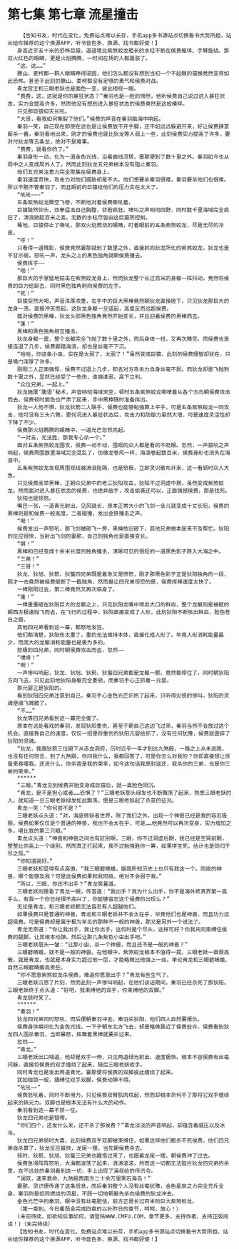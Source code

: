 # 第七集 第七章 流星撞击
        【告知书友，时代在变化，免费站点难以长存，手机app多书源站点切换看书大势所趋，站长给你推荐的这个换源APP，听书音色多、换源、找书都好使！】
       身高近乎五十米的恐怖巨猿，道道堪比紫煞蛟龙粗长的水柱不断在侯费躯体、手臂旋绕。那双火红色的眼睛，更是火焰腾腾，一时间在场的人都震骇了。
       “这，这……”
       滕山，娄柯都一群人眼睛睁得滚圆，他们怎么都没有想到当初一个不起眼的猿猴竟然变得如此恐怖。甚至于此刻的滕山、娄柯都没有足够的勇气和侯费对战。
       青龙宫主和三眼老妖也是面色一变，彼此相视一眼。
       “费费，这，这就是你的暴狂状态？”秦羽也是一脸的愕然，他听侯费自己说过进入暴狂状态，实力会提高许多，然而他没有想到进入暴狂状态的侯费竟然是这般模样。
       只见那巨猿仰天长吼。
       “大哥，看我如何撕裂了他们。”侯费的声音在秦羽脑海中响起。
       秦羽一笑，自己现在即使在这也是让侯费放不开手脚，还不如远远躲避开来，好让侯费肆意厮杀一番，秦羽看地出来，刚才的侯费也就比狄龙等人弱上一些，此刻侯费实力提高了许多，要对付狄龙等五条龙，绝对不是难事。
       “费费，就看你的了。”
       秦羽身形一动，化为一道金色光线，沿着曲线流转，霎那便到了数十里之外。秦羽如今也从局中之人变成局外人了。然而此刻狄龙五兄弟根本没有阻止秦羽。
       他们五兄弟注意力完全聚集在侯费身上。
       秦羽速度奇快，攻击力对他们威胁却是不大。他们想要杀秦羽很难，秦羽要杀他们也很难。所以干脆不管秦羽了，而且眼前的巨猿给他们的压力实在太大了。
       “吼吼~~~”
       五条紫煞蛟龙腾空飞卷，不断地对着侯费嘶吼着。
       巨猿陡然仰头，双拳猛击自己胸膛，状若疯狂。嚎叫之声响彻四野，同时数千里海域完全疯狂了，涛浪掀起百米之高，无数的水柱尽皆由这巨猿所控制。
       蓦地，巨猿停止了嘶吼，那双火焰燃烧的眼睛，盯着眼前的五条紫煞蛟龙，尽是无尽的冷意。
       “呼！”
       只看得一道残影，侯费竟然霎那就到了数里之外，直接抓向狄龙所化的紫煞蛟龙。狄龙也是不甘示弱，怒吼一声，龙头之上的黑色独角就朝侯费撞去。
       侯费挥手——
       “啪！”
       那巨大的手掌猛地拍击在紫煞蛟龙身上，然而狄龙整个长过百米的身躯一阵抖动，竟然将侯费的巨力给卸去，同时黑色独角刺向侯费的左手。
       “死！”
       巨猿突然大喝，声音浑厚浓重，右手中的巨大黑棒竟然朝狄龙直接砸下，只见狄龙那巨大的龙身一荡，直接冲天而起，这狄龙身躯一旦竖起，高度反而远超侯费。
       面对侯费的黑棒，狄龙头部黑色独角竟然开始变长，并且迎着侯费的黑棒而去。
       “蓬！”
       黑棒和黑色独角相互撞击。
       狄龙身躯一震，整个龙躯完全飞抛了数十里之外，而后身体一扭，又再次腾空。而侯费也是接连退了几步，侯费脚踏海浪，却也是丝毫不下沉。
       “哈哈，你这条小虫，实在是太弱了，太弱了！”虽然变成巨猿，此刻的侯费理智却犹在，只是嗓门浑厚了许多。
       刚刚二人正面强悍，侯费不过退上几步，卸去对方攻击力自身丝毫不损。而狄龙却是飞抛到数十里之外，显然已经受了一些伤，谁强谁弱，高下立判。
       “众位兄弟，一起上。”
       狄龙施展‘腹语’秘术，声音响彻海域天空，顿时五条紫煞蛟龙嘶嚎着从各个方向朝侯费攻击而去。侯费顿时面色也严肃了起来，手中黑棒随时准备挥出。
       狄龙一人他不惧，狄龙狄箭二人联手，侯费也能够勉强算上平手，可是五条紫煞蛟龙一同攻击，他可没有三头六臂。更何况进入暴狂状态后，攻击力和防御力虽然大增，可是速度灵活性却下降了不少。
       侯费那火焰腾腾的眼睛中，一道光芒忽然亮起。
       “一对五，无法胜，那我专心杀一个。”
       面对五条紫煞蛟龙围攻，侯费一动不动，围观的众人都是看的不眨眼。忽然，一声猿吼之声响起，侯费周围数里海域完全混乱了，仿佛龙卷风一样，海浪卷起数百米，侯费身形也消失在海浪中。
       五条紫煞蛟龙发现周围视线被涛浪阻隔，也是怒极，立即灵识散布开来，这一看顿时众人大急。
       只见侯费高举黑棒，正朝众兄弟中的老三狄阳攻击，狄阳不过洞虚中期，虽然变成紫煞蛟龙。然而面对进入暴狂状态的侯费，也绝非敌手，攻击偷袭还可以，正面强撼侯费，那是找死。
       狄阳也是惊怒。
       嘴巴一张，一道青光射出，见风就长，原本正常大小的飞剑一会儿就变成十丈长短，侯费的黑棒则是和侯费一般高度，二者碰撞，发出金铁撞击之声。
       “喝！”
       侯费发出一声怒吼，那飞剑被砸飞一旁，黑棒依旧砸下，其他兄弟根本是来不及帮忙。狄阳的反应很快，当射出飞剑的霎那，自己的独角也是直接变长。
       “锵！”
       黑棒和已经变成十余米长度的独角撞击，清晰可见的很短的一道黑色影子跌入大海之中。
       “三弟！”
       “三哥！”
       狄龙、狄旭、狄箭、狄螚四兄弟既是着急又是愤怒，刚才那黑色影子正是狄阳独角的一段，刚才一击竟然被侯费砸断了一截独角，然而最让四兄弟惊恐的是，侯费挥棒速度太快了。
       一棒刚刚过去，第二棒竟然又再次临身了。
       “蓬！”
       一棒重重砸在狄阳巨大的龙躯之上，只见狄阳龙嘴中喷出大口的鲜血，整个龙躯则是被砸的朝西方极速抛飞而去，在飞行的过程中，狄阳直接变成了人形，此刻狄阳不断咳出鲜血，脸色苍白之极。
       其他四兄弟看到这一幕，都怒地发狂。
       他们都清楚，狄阳伤太重了，重的无法维持本体，直接化成人形了。毕竟人形消耗能量最少，而庞大的龙躯消耗能量也是极为多的。
       怒极的四兄弟，同时朝侯费攻击而去，忽然——
       “噗哧！”
       “啊！”
       一声惨叫响起，狄龙、狄旭、狄箭、狄螚四兄弟都是龙躯一颤，竟然都停住了，同时朝狄阳方向飞去，只见此刻地狄阳身躯完全委顿，而秦羽手心正抓着一元婴。
       那元婴正是狄阳的。
       看到狄阳四兄弟注意到自己，秦羽手心金色光芒炽热了起来，只听得尖锐的惨叫，狄阳的灵魂便魂飞魄散了。
       “不……”
       狄龙等四兄弟看到这一幕完全傻了。
       原本在远处看戏的秦羽，发现狄阳重伤，甚至于朝自己这边飞过来，秦羽当然不会放过这个机会。直接靠自己的速度，仅仅一招便将重伤的狄阳元婴给抓了，没有任何犹豫，侯费就震碎了狄阳的灵魂。
       “狄龙，我跟狄箭三位殿下从赤血洞府，历时近乎一年才到达九煞殿，一路之上从未逃跑，也没有任何怨言，到了九煞殿，你问我什么，我都回答了，可是你怎么对我的？你却直接想让惊蛰来吞噬我。还说什么，你杀我是我的荣幸，如今这句话我原封返还，我杀你的三弟，也是你三弟的荣幸。”
       ******
       “三眼。”青龙见到侯费开始变身成巨猿后，就一直脸色阴沉。
       “青龙，是不是担心或者……恐惧了？”三眼老妖那头绿发也不断飘荡了起来，熟悉三眼老妖的人，就知道一旦三眼老妖绿发如此飘荡，便是三眼老妖起了杀意的征兆。
       青龙一笑：“你何尝不是？”
       三眼老妖点头道：“对，海底修妖者世界，除了我们之外，出现一个神兽已经是我的容忍极限。侯费如果仅仅是个普通的神兽，我也不会太在乎，可是……他竟然可以再次变身，实力增加之多，堪比我的第三只眼。”
       青龙点头道：“神兽和神兽之间也有区别啊，三眼，你不过洞虚后期，我已经是空冥前期，整整比你高上一个级别，然而真正打起来，我不过勉强胜你一筹，如果拼生死，估计也是同归于尽之局。”
       “你知道就好。”
       三眼老妖却显得有点高傲，“我三眼碧睛蟾，据我所知历史上也只有我这一个。同级的神兽，哪个能够及我？可是这侯费如果和我同级，绝对不会弱于我。”
       “所以，三眼，你还不出手？”青龙笑着道。
       三眼老妖则是看了青龙一眼，传音道：“我出手？我为什么出手，你不是海外修真界第一高手么，有我一个你已经很不高兴了，你能够容忍这个侯费的出现么？”
       无论是青龙，和三眼老妖都无法容忍有人超越他们。
       如果侯费只是普通的神兽，青龙和三眼老妖并不会太在乎，毕竟他们也是神兽，而且功力远超侯费。可是侯费却是属于极为罕见的那种不一般的神兽，那又是另外一个说法了。
       青龙无奈道：“你让我出手，我让你出手，这何时是个尽头，这样可好？你我共同束缚住侯费的腿脚，让其根本动弹。然后让那几条紫色小虫出手吧。”
       三眼老妖眉头一皱：“让那小虫，杀一个神兽，而且还不是一般的神兽？”
       三眼碧睛蟾，就不是一般的神兽。在他眼中，紫煞蛟龙根本不值得一提。三眼老妖一直很高傲，就是青龙，也就是本身实力超过他一层，才能略微比他强上一丝。单论青龙和三眼碧睛蟾，自然三眼碧睛蟾高贵些。
       “你不愿意紫煞蛟龙杀侯费，难道你愿意出手？”青龙有些生气了。
       三眼老妖沉思了片刻，然而此刻一声惨叫响起，在他们谈话期间，秦羽已经杀死了那狄阳。三眼老妖终于点头道：“好吧，我束缚他的双手，你束缚他的双脚。”
       青龙顿时笑了。
       ******
       “秦羽！”
       狄龙四兄弟同时怒吼，而后便朝秦羽冲去。秦羽杀狄阳，他们四人自然要报仇。
       侯费身体瞬间化为金色光线，一下子朝东北方飞去，却是略微靠近了侯费些许，侯费看到狄龙四人围杀秦羽，当即暴怒，挥舞着黑棒就要杀过来。
       忽然——
       “青龙。”
       三眼老妖出口喊道，他却是双手一伸，只见两道绿光射出，速度极快。根本不容侯费有丝毫闪躲，直接将侯费的双手缠绕了起来，随后三眼老妖收手。
       同时青龙也是发出两道青光，霎那便将侯费的双脚彼此缠绕了起来。
       犹如枷锁一般，捆缚住双手双脚，侯费动弹不得。
       “吼吼~~”
       侯费怒吼着，同时不断用力，只见侯费双臂肌肉坟起，然而却根本奈何不了那将它双手缠绕起来的妖元力。双脚也是根本无法有什么大的动作。
       秦羽看到这一幕不禁一怔。
       狄龙四兄弟也是错愕。
       “你们四个，还发什么呆，还不杀了那侯费？”青龙淡淡的声音响起，却蕴含着威压以及冰冷。
       狄龙四兄弟顿时大喜，此刻侯费双手双脚被束缚住，如果这样他们都杀不死侯费，他们四兄弟自杀算了，狄龙反应最快，龙尾一摆，当先朝侯费杀去。
       顿时，狄箭、狄旭、狄螚三兄弟也醒悟过来了，也跟着龙尾一摆，朝侯费冲了过去。
       侯费急得阵阵怒吼，大海都波荡了起来，浪涛滚滚，然而这一切都无法阻拦狄龙四兄弟的杀意，在不远处的秦羽看到这一切，手上出现了澜叔给的传讯令。
       “澜叔，速来救命，九煞殿西南方二十余万里黑石海岛！”
       霎那，灵识便传递了这条信息，而后秦羽整个人没有丝毫犹豫，金色星辰之力完全充斥全身，秦羽则是如同燃烧的流星，不顾一切地朝最先杀向侯费的狄龙冲去。
       金色光芒中的秦羽，眼中没有丝毫胆怯。前方正是长过百米的巨大紫煞蛟龙。
       （第一章到，今日番茄会完成四章的以补昨日的章节，呵呵，放心！）
       (未完待续，如欲知后事如何，请登陆WWW.CMFU.COM，章节更多，支持作者，支持正版阅读！)（未完待续）
       【告知书友，时代在变化，免费站点难以长存，手机app多书源站点切换看书大势所趋，站长给你推荐的这个换源APP，听书音色多、换源、找书都好使！】